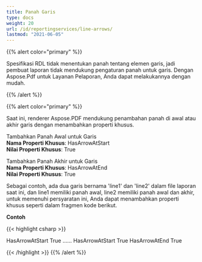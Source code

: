 ```yaml
---
title: Panah Garis
type: docs
weight: 20
url: /id/reportingservices/line-arrows/
lastmod: "2021-06-05"
---
```


{{% alert color="primary" %}}

Spesifikasi RDL tidak menentukan panah tentang elemen garis, jadi pembuat laporan tidak mendukung pengaturan panah untuk garis. Dengan Aspose.Pdf untuk Layanan Pelaporan, Anda dapat melakukannya dengan mudah.

{{% /alert %}}

{{% alert color="primary" %}}

Saat ini, renderer Aspose.PDF mendukung penambahan panah di awal atau akhir garis dengan menambahkan properti khusus.

Tambahkan Panah Awal untuk Garis  
**Nama Properti Khusus**: HasArrowAtStart  
**Nilai Properti Khusus**: True  

Tambahkan Panah Akhir untuk Garis  
**Nama Properti Khusus**: HasArrowAtEnd  
**Nilai Properti Khusus**: True  

Sebagai contoh, ada dua garis bernama 'line1' dan 'line2' dalam file laporan saat ini, dan line1 memiliki panah awal, line2 memiliki panah awal dan akhir, untuk memenuhi persyaratan ini, Anda dapat menambahkan properti khusus seperti dalam fragmen kode berikut.

**Contoh**

{{< highlight csharp >}}

 <Line Name="line1">

<Style>
  ......
</Style>
<CustomProperties>
  <CustomProperty>
    <Name>HasArrowAtStart</Name>
    <Value>True</Value>
  </CustomProperty>
</CustomProperties>
</Line>
......
<Line Name="line2">
<Style>
  ......
</Style>
<CustomProperties>
  <CustomProperty>
    <Name>HasArrowAtStart</Name>
    <Value>True</Value>
  </CustomProperty>
  <CustomProperty>
    <Name>HasArrowAtEnd</Name>
    <Value>True</Value>
  </CustomProperty>
</CustomProperties>
</Line>

{{< /highlight >}}
{{% /alert %}}
```